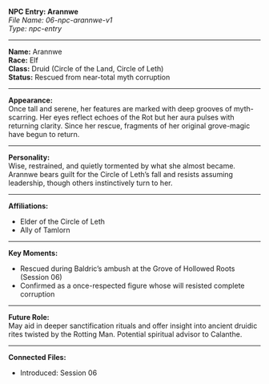 **NPC Entry: Arannwe**  
*File Name: 06-npc-arannwe-v1*  
*Type: npc-entry*

---

**Name:** Arannwe  
**Race:** Elf  
**Class:** Druid (Circle of the Land, Circle of Leth)  
**Status:** Rescued from near-total myth corruption

---

**Appearance:**  
Once tall and serene, her features are marked with deep grooves of myth-scarring. Her eyes reflect echoes of the Rot but her aura pulses with returning clarity. Since her rescue, fragments of her original grove-magic have begun to return.

---

**Personality:**  
Wise, restrained, and quietly tormented by what she almost became. Arannwe bears guilt for the Circle of Leth’s fall and resists assuming leadership, though others instinctively turn to her.

---

**Affiliations:**  
- Elder of the Circle of Leth  
- Ally of Tamlorn

---

**Key Moments:**  
- Rescued during Baldric’s ambush at the Grove of Hollowed Roots (Session 06)  
- Confirmed as a once-respected figure whose will resisted complete corruption

---

**Future Role:**  
May aid in deeper sanctification rituals and offer insight into ancient druidic rites twisted by the Rotting Man. Potential spiritual advisor to Calanthe.

---

**Connected Files:**  
- Introduced: Session 06